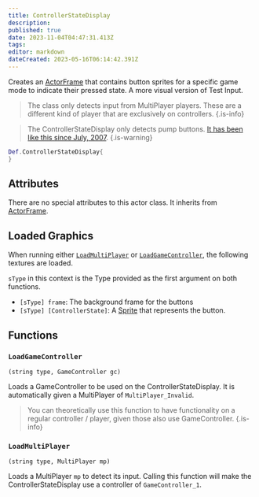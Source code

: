 ```yaml
---
title: ControllerStateDisplay
description: 
published: true
date: 2023-11-04T04:47:31.413Z
tags: 
editor: markdown
dateCreated: 2023-05-16T06:14:42.391Z
---
```


Creates an [ActorFrame](/en/dev/actors/actortypes/actorframe/_index) that contains button sprites for a specific game mode to indicate their pressed state. A more visual version of Test Input.

> The class only detects input from MultiPlayer players. These are a different kind of player that are exclusively on controllers.
{.is-info}

> The ControllerStateDisplay only detects pump buttons. [It has been like this since July, 2007](https://github.com/stepmania/stepmania/commit/42c69f8bc8ae85df56591b274eebd969600c34b9).
{.is-warning}

```lua
Def.ControllerStateDisplay{
}
```

## Attributes

There are no special attributes to this actor class. It inherits from [ActorFrame](/en/dev/actors/actortypes/actorframe/_index).

## Loaded Graphics

When running either [`LoadMultiPlayer`](#loadmultiplayer) or [`LoadGameController`](#loadgamecontroller), the following textures are loaded.

`sType` in this context is the Type provided as the first argument on both functions.

- `[sType] frame`: The background frame for the buttons
- `[sType] [ControllerState]`: A [Sprite](/en/dev/actors/actortypes/sprite/_index) that represents the button.

## Functions

### `LoadGameController`
`(string type, GameController gc)`

Loads a GameController to be used on the ControllerStateDisplay. It is automatically given a MultiPlayer of `MultiPlayer_Invalid`.

> You can theoretically use this function to have functionality on a regular controller / player, given those also use GameController.
{.is-info}

### `LoadMultiPlayer`
`(string type, MultiPlayer mp)`

Loads a MultiPlayer `mp` to detect its input. Calling this function will make the ControllerStateDisplay use a controller of `GameController_1`.
